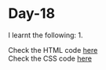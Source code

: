 # Day-18


I learnt the following:
1. 

Check the HTML code [here](./.html)  
Check the CSS code [here](./.css)